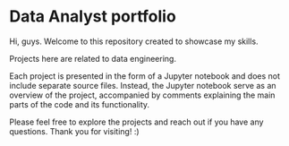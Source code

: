 # Data Analyst portfolio

Hi, guys. Welcome to this repository created to showcase my skills.

Projects here are related to data engineering. 

Each project is presented in the form of a Jupyter notebook and does not include separate source files. Instead, the Jupyter notebook serve as an overview of the project, accompanied by comments explaining the main parts of the code and its functionality.

Please feel free to explore the projects and reach out if you have any questions. Thank you for visiting! :)
